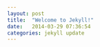 ```yaml
---
layout: post
title:  "Welcome to Jekyll!"
date:   2014-03-29 07:36:54
categories: jekyll update
---
```

